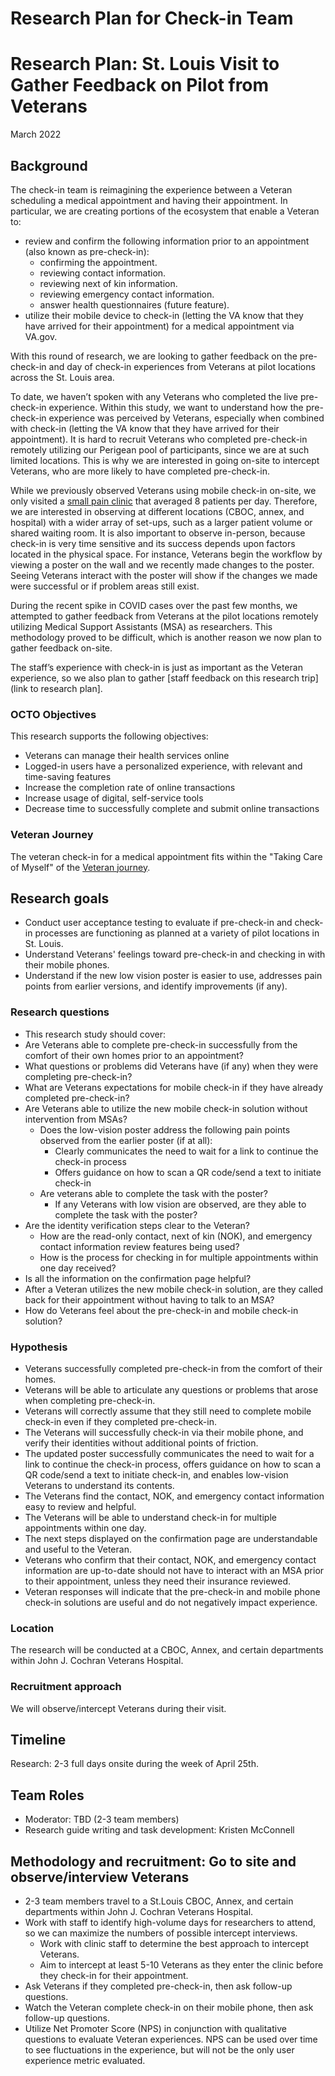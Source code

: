 # Research Plan for Check-in Team

# Research Plan: St. Louis Visit to Gather Feedback on Pilot from Veterans
March 2022

## Background
The check-in team is reimagining the experience between a Veteran scheduling a medical appointment and having their appointment. In particular, we are creating portions of the ecosystem that enable a Veteran to:
- review and confirm the following information prior to an appointment (also known as pre-check-in):
  - confirming the appointment.
  - reviewing contact information.
  - reviewing next of kin information.
  - reviewing emergency contact information.
  - answer health questionnaires (future feature).
- utilize their mobile device to check-in (letting the VA know that they have arrived for their appointment) for a medical appointment via VA.gov. 

With this round of research, we are looking to gather feedback on the pre-check-in and day of check-in experiences from Veterans at pilot locations across the St. Louis area. 

To date, we haven’t spoken with any Veterans who completed the live pre-check-in experience. Within this study, we want to understand how the pre-check-in experience was perceived by Veterans, especially when combined with check-in (letting the VA know that they have arrived for their appointment). It is hard to recruit Veterans who completed pre-check-in remotely utilizing our Perigean pool of participants, since we are at such limited locations. This is why we are interested in going on-site to intercept Veterans, who are more likely to have completed pre-check-in.

While we previously observed Veterans using mobile check-in on-site, we only visited a [small pain clinic](https://github.com/department-of-veterans-affairs/va.gov-team/tree/master/products/health-care/checkin/research/veteran-facing/phase-2-3-4) that averaged 8 patients per day. Therefore, we are interested in observing at different locations (CBOC, annex, and hospital) with a wider array of set-ups, such as a larger patient volume or shared waiting room. It is also important to observe in-person, because check-in is very time sensitive and its success depends upon factors located in the physical space. For instance, Veterans begin the workflow by viewing a poster on the wall and we recently made changes to the poster. Seeing Veterans interact with the poster will show if the changes we made were successful or if problem areas still exist.

During the recent spike in COVID cases over the past few months, we attempted to gather feedback from Veterans at the pilot locations remotely utilizing Medical Support Assistants (MSA) as researchers. This methodology proved to be difficult, which is another reason we now plan to gather feedback on-site. 

The staff’s experience with check-in is just as important as the Veteran experience, so we also plan to gather [staff feedback on this research trip](link to research plan].


### OCTO Objectives
This research supports the following objectives:
- Veterans can manage their health services online
- Logged-in users have a personalized experience, with relevant and time-saving features
- Increase the completion rate of online transactions
- Increase usage of digital, self-service tools 
- Decrease time to successfully complete and submit online transactions

### Veteran Journey
The veteran check-in for a medical appointment fits within the "Taking Care of Myself" of the [Veteran journey](https://github.com/department-of-veterans-affairs/va.gov-team/blob/master/platform/design/va-product-journey-maps/Veteran%20Journey%20Map.pdf).

## Research goals
- Conduct user acceptance testing to evaluate if pre-check-in and check-in processes are functioning as planned at a variety of pilot locations in St. Louis.
- Understand Veterans' feelings toward pre-check-in and checking in with their mobile phones.
- Understand if the new low vision poster is easier to use, addresses pain points from earlier versions, and identify improvements (if any).

### Research questions
- This research study should cover:
- Are Veterans able to complete pre-check-in successfully from the comfort of their own homes prior to an appointment?
- What questions or problems did Veterans have (if any) when they were completing pre-check-in?
- What are Veterans expectations for mobile check-in if they have already completed pre-check-in?
- Are Veterans able to utilize the new mobile check-in solution without intervention from MSAs? 
	- Does the low-vision poster address the following pain points observed from the earlier poster (if at all): 
		- Clearly communicates the need to wait for a link to continue the check-in process
		- Offers guidance on how to scan a QR code/send a text to initiate check-in 
	- Are veterans able to complete the task with the poster? 
		- If any Veterans with low vision are observed, are they able to complete the task with the poster?
- Are the identity verification steps clear to the Veteran?
	- How are the read-only contact, next of kin (NOK), and emergency contact information review features being used?
	- How is the process for checking in for multiple appointments within one day received?
- Is all the information on the confirmation page helpful?
- After a Veteran utilizes the new mobile check-in solution, are they called back for their appointment without having to talk to an MSA?
- How do Veterans feel about the pre-check-in and mobile check-in solution?

### Hypothesis
- Veterans successfully completed pre-check-in from the comfort of their homes.
- Veterans will be able to articulate any questions or problems that arose when completing pre-check-in.
- Veterans will correctly assume that they still need to complete mobile check-in even if they completed pre-check-in.
- The Veterans will successfully check-in via their mobile phone, and verify their identities without additional points of friction.
- The updated poster successfully communicates the need to wait for a link to continue the check-in process, offers guidance on how to scan a QR code/send a text to initiate check-in, and enables low-vision Veterans to understand its contents. 
- The Veterans find the contact, NOK, and emergency contact information easy to review and helpful.
- The Veterans will be able to understand check-in for multiple appointments within one day.
- The next steps displayed on the confirmation page are understandable and useful to the Veteran.
- Veterans who confirm that their contact, NOK, and emergency contact information are up-to-date should not have to interact with an MSA prior to their appointment, unless they need their insurance reviewed.
- Veteran responses will indicate that the pre-check-in and mobile phone check-in solutions are useful and do not negatively impact experience.


### Location
The research will be conducted at a CBOC, Annex, and certain departments within John J. Cochran Veterans Hospital.
	
### Recruitment approach
We will observe/intercept Veterans during their visit.

## Timeline
Research: 2-3 full days onsite during the week of April 25th.

## Team Roles	
- Moderator: TBD (2-3 team members) 
- Research guide writing and task development: Kristen McConnell

## Methodology and recruitment: Go to site and observe/interview Veterans
- 2-3 team members travel to a St.Louis CBOC, Annex, and certain departments within John J. Cochran Veterans Hospital.
- Work with staff to identify high-volume days for researchers to attend, so we can maximize the numbers of possible intercept interviews.
	- Work with clinic staff to determine the best approach to intercept Veterans.
	- Aim to intercept at least 5-10 Veterans as they enter the clinic before they check-in for their appointment.
- Ask Veterans if they completed pre-check-in, then ask follow-up questions.
- Watch the Veteran complete check-in on their mobile phone, then ask follow-up questions.
- Utilize Net Promoter Score (NPS) in conjunction with qualitative questions to evaluate Veteran experiences. NPS can be used over time to see fluctuations in the experience, but will not be the only user experience metric evaluated.
